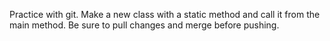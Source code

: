 Practice with git. Make a new class with a static method and call it from the main method. Be sure to pull changes and merge before pushing.
